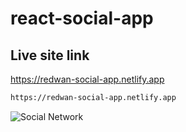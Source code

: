 # react-social-app
## Live site link
https://redwan-social-app.netlify.app

```diff
https://redwan-social-app.netlify.app
```

![Social Network](https://user-images.githubusercontent.com/78641603/225703995-d9f079bc-3207-40ed-bf58-58c25ff5badf.png)
